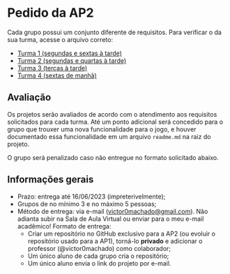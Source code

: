# Pedido da AP2

Cada grupo possui um conjunto diferente de requisitos. Para verificar o da sua turma, acesse o arquivo correto:

- [Turma 1 (segundas e sextas à tarde)](./turma_1/rogue/pedido_ap2.md)
- [Turma 2 (segundas e quartas à tarde)](./turma_2/rogue/pedido_ap2.md)
- [Turma 3 (terças à tarde)](./turma_3/rogue/pedido_ap2.md)
- [Turma 4 (sextas de manhã)](./turma_4/rogue/pedido_ap2.md)

## Avaliação

Os projetos serão avaliados de acordo com o atendimento aos requisitos solicitados para cada turma. Até um ponto adicional será concedido para o grupo que trouxer uma nova funcionalidade para o jogo, e houver documentado essa funcionalidade em um arquivo `readme.md` na raiz do projeto.

O grupo será penalizado caso não entregue no formato solicitado abaixo.

## Informações gerais

* Prazo: entrega até 16/06/2023 (impreterivelmente);
* Grupos de no mínimo 3 e no máximo 5 pessoas;
* Método de entrega: via e-mail (victor0machado@gmail.com). Não adianta subir na Sala de Aula Virtual ou enviar para o meu e-mail acadêmico! Formato de entrega:
  * Criar um repositório no GitHub exclusivo para a AP2 (ou evoluir o repositório usado para a AP1), torná-lo **privado** e adicionar o professor (@victor0machado) como colaborador;
  * Um único aluno de cada grupo cria o repositório;
  * Um único aluno envia o link do projeto por e-mail.
